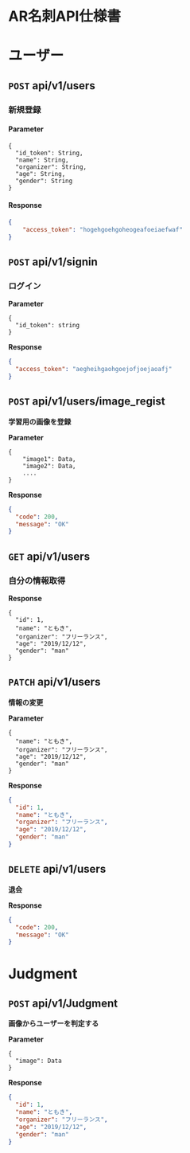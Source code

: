 # AR名刺API仕様書

# ユーザー

## `POST` api/v1/users

### 新規登録



#### Parameter

```
{
  "id_token": String,
  "name": String,
  "organizer": String,
  "age": String,
  "gender": String
}
```



#### Response

```json
{
	"access_token": "hogehgoehgoheogeafoeiaefwaf"
}
```



## `POST` api/v1/signin

### ログイン



**Parameter**

```
{
  "id_token": string
}
```



**Response**

```json
{
  "access_token": "aegheihgaohgoejofjoejaoafj"
}
```



## `POST` api/v1/users/image_regist

**学習用の画像を登録**



**Parameter**

```
{
	"image1": Data,
	"image2": Data,
	....
}
```



**Response**

```json
{
  "code": 200,
  "message": "OK"
}
```





## `GET` api/v1/users

### 自分の情報取得



**Response**

```
{
  "id": 1,
  "name": "ともき",
  "organizer": "フリーランス",
  "age": "2019/12/12",
  "gender": "man"
}
```



## `PATCH` api/v1/users

**情報の変更**



**Parameter**

```
{
  "name": "ともき",
  "organizer": "フリーランス",
  "age": "2019/12/12",
  "gender": "man"
}
```



**Response**

```json
{
  "id": 1,
  "name": "ともき",
  "organizer": "フリーランス",
  "age": "2019/12/12",
  "gender": "man"
}
```



## `DELETE` api/v1/users

**退会**


**Response**

```json
{
  "code": 200,
  "message": "OK"
}
```



#  Judgment

## `POST` api/v1/Judgment

**画像からユーザーを判定する**



**Parameter**

```
{
  "image": Data
}
```



**Response**

```json
{
  "id": 1,
  "name": "ともき",
  "organizer": "フリーランス",
  "age": "2019/12/12",
  "gender": "man"
}
```
